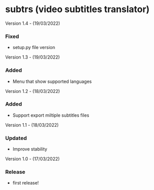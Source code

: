 subtrs (video subtitles translator)
==========================================
Version 1.4 - (19/03/2022)
### Fixed
- setup.py file version

Version 1.3 - (19/03/2022)
### Added
- Menu that show supported languages

Version 1.2 - (18/03/2022)
### Added
- Support export miltiple subtitles files

Version 1.1 - (18/03/2022)
### Updated
- Improve stability

Version 1.0 - (17/03/2022)
### Release
- first release!

